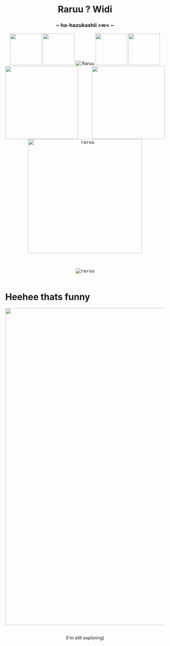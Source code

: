 <h1 align="center">Raruu ? Widi</h1>
<h3 align="center">~ ha-hazukashii >w< ~</h3>


<div align="center">
  <img width="100" src="https://media1.tenor.com/m/4FNd3vDiX-EAAAAC/azusa-loading.gif"/>
  <img width="100" src="https://media1.tenor.com/m/4FNd3vDiX-EAAAAC/azusa-loading.gif"/>
  <img src="https://count.getloli.com/get/@:Raruu&theme=rule34" alt=":Raruu" /> 
  <img width="100" src="https://media1.tenor.com/m/4FNd3vDiX-EAAAAC/azusa-loading.gif"/>
  <img width="100" src="https://media1.tenor.com/m/4FNd3vDiX-EAAAAC/azusa-loading.gif"/>
</div> 

<div>
  <img align="left" width="230px"  src="https://media1.tenor.com/m/UmP9MtUt4K4AAAAC/blue-archive-shirasu-azusa.gif"/>
  <img align="right" width="230px" src="https://media1.tenor.com/m/UmP9MtUt4K4AAAAC/blue-archive-shirasu-azusa.gif" />
  <div align="center">
    <kbd align="center">
      <img align="center" width="360px" src="https://github-readme-stats-kagamiraruu-raruu.vercel.app/api?username=raruu&show_icons=true&theme=tokyonight&locale=en" alt="raruu" /> 
      <br/>    
      <br/>  
      <br/>  
      <br/>  
      <img align="center" src="https://github-readme-stats-kagamiraruu-raruu.vercel.app/api/top-langs?username=raruu&show_icons=true&theme=tokyonight&locale=en&layout=donut" alt="raruu" /> 
    </kbd>   
  </div>  
</div>

<br/>

# Heehee thats funny 
<div align="center">
  <img align="center" width="1000px" src="https://media1.tenor.com/m/SYBDPdRJGugAAAAC/blue-archive-azusa.gif"/>  
</div>

<br/>

<p align=center>
  (I'm still exploring)
</p>

